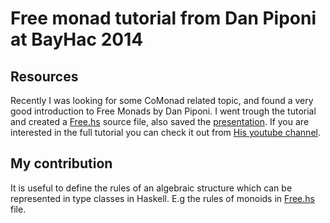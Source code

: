 # Free monad tutorial from Dan Piponi at BayHac 2014

## Resources

Recently I was looking for some CoMonad related topic, and found a very good introduction
to Free Monads by Dan Piponi. I went trough the tutorial and created a [Free.hs](../../asset/free/Free.hs) source
file, also saved the [presentation](../../asset/free/Bayhac14.pdf). If you are interested in the full tutorial you
can check it out from [His youtube channel](https://www.youtube.com/watch?v=OGUuGL0AgYs).

## My contribution

It is useful to define the rules of an algebraic structure which can be represented
in type classes in Haskell. E.g the rules of monoids in [Free.hs](../../asset/free/Free.hs)
file.
